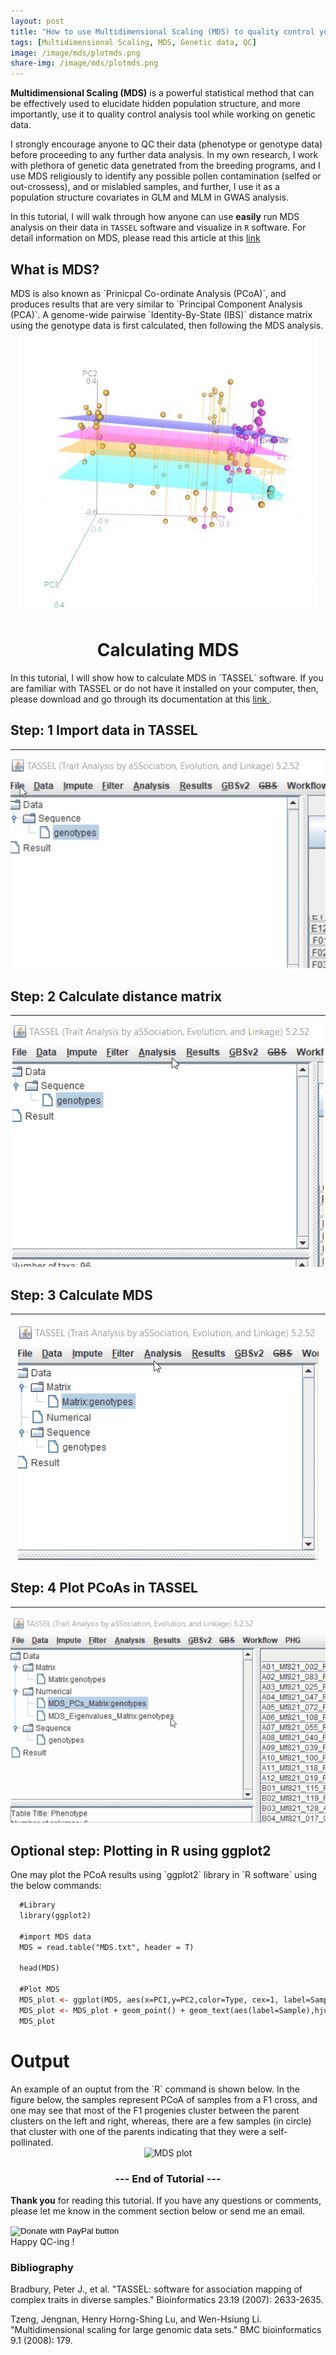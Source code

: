 ```yaml
---
layout: post
title: "How to use Multidimensional Scaling (MDS) to quality control your genetic data?"
tags: [Multidimensional Scaling, MDS, Genetic data, QC]
image: /image/mds/plotmds.png
share-img: /image/mds/plotmds.png
---
```


__Multidimensional Scaling (MDS)__ is a powerful statistical method that can be effectively used to elucidate hidden population structure, and more importantly, use it to quality control analysis tool while working on genetic data. 

I strongly encourage anyone to QC their data (phenotype or genotype data) before proceeding to any further data analysis. In my own research, I work with plethora of genetic data genetrated from the breeding programs, and I use MDS religiously to identify any possible pollen contamination (selfed or out-crossess), and or mislabled samples, and further, I use it as a population structure covariates in GLM and MLM in GWAS analysis. 

In this tutorial, I will walk through how anyone can use __easily__ run MDS analysis on their data in `TASSEL` software and visualize in `R` software. For detail information on MDS, please read this article at this <a href="https://bmcbioinformatics.biomedcentral.com/articles/10.1186/1471-2105-9-179">link</a>

<h2> What is MDS? </h2>
MDS is also known as `Prinicpal Co-ordinate Analysis (PCoA)`, and produces results that are very similar to `Principal Component Analysis (PCA)`. A genome-wide pairwise `Identity-By-State (IBS)` distance matrix using the genotype data is first calculated, then following the MDS analysis. 

<center><img src="/image/mds/mdsanimation1.gif" alt="3D MDS plot"></center>

<center><h1> Calculating MDS </h1></center>
In this tutorial, I will show how to calculate MDS in `TASSEL` software. If you are familiar with TASSEL or do not have it installed on your computer, then, please download and go through its documentation at this <a href="https://www.maizegenetics.net/tassel"> link </a>. 

<h2> Step: 1 Import data in TASSEL</h2>

<hr>
<center><img src="/image/mds/tassel1.gif" alt="Import data"></center>

<h2> Step: 2 Calculate distance matrix</h2>

<hr>
<center><img src="/image/mds/tassel2.gif" alt="Calculate distance matrix"></center>

<h2> Step: 3 Calculate MDS</h2>

<hr>
<center><img src="/image/mds/tassel3.gif" alt="Calculate MDS"></center>

<h2> Step: 4 Plot PCoAs in TASSEL</h2>

<hr>
<center><img src="/image/mds/tassel4.gif" alt="Plot MDS"></center>

<h2> Optional step: Plotting in R using ggplot2 </h2>
One may plot the PCoA results using `ggplot2` library in `R software` using the below commands:

```html
  #Library
  library(ggplot2)

  #import MDS data
  MDS = read.table("MDS.txt", header = T)

  head(MDS)

  #Plot MDS
  MDS_plot <- ggplot(MDS, aes(x=PC1,y=PC2,color=Type, cex=1, label=Sample))
  MDS_plot <- MDS_plot + geom_point() + geom_text(aes(label=Sample),hjust=0, vjust=0)
  MDS_plot
```

<h1> Output </h1>
An example of an ouptut from the `R` command is shown below. In the figure below, the samples represent PCoA of samples from a F1 cross, and one may see that most of the F1 progenies cluster between the parent clusters on the left and right, whereas, there are a few samples (in circle) that cluster with one of the parents indicating that they were a self-pollinated.

<center><img src="/image/mds/plotmds2.gif" alt="MDS plot"></center>


<center><h3> --- End of Tutorial --- </h3></center>

__Thank you__ for reading this tutorial. If you have any questions or comments, please let me know in the comment section below or send me an email. 
<form action="https://www.paypal.com/cgi-bin/webscr" method="post" target="_top">
<input type="hidden" name="cmd" value="_donations" />
<input type="hidden" name="business" value="8ZF7YRTZ42EKU" />
<input type="hidden" name="item_name" value="To support education for all." />
<input type="hidden" name="currency_code" value="USD" />
<input type="image" src="https://www.paypalobjects.com/en_US/i/btn/btn_donateCC_LG.gif" border="0" name="submit" title="PayPal - The safer, easier way to pay online!" alt="Donate with PayPal button" />
<img alt="" border="0" src="https://www.paypal.com/en_US/i/scr/pixel.gif" width="1" height="1" />
</form>
Happy QC-ing !


<h3> Bibliography </h3>
<p>Bradbury, Peter J., et al. "TASSEL: software for association mapping of complex traits in diverse samples." Bioinformatics 23.19 (2007): 2633-2635.</p>
<p>Tzeng, Jengnan, Henry Horng-Shing Lu, and Wen-Hsiung Li. "Multidimensional scaling for large genomic data sets." BMC bioinformatics 9.1 (2008): 179. </p>


<!-- Global site tag (gtag.js) - Google Analytics -->
<script async src="https://www.googletagmanager.com/gtag/js?id=UA-123359651-1"></script>
<script>
  window.dataLayer = window.dataLayer || [];
  function gtag(){dataLayer.push(arguments);}
  gtag('js', new Date());
  gtag('config', 'UA-123359651-1');
</script>

<script async src="//pagead2.googlesyndication.com/pagead/js/adsbygoogle.js"></script>
<script>
  (adsbygoogle = window.adsbygoogle || []).push({
    google_ad_client: "ca-pub-5126027065024936",
    enable_page_level_ads: true
  });
</script>
